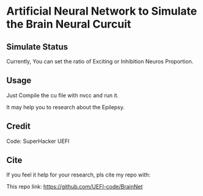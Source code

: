 # Artificial Neural Network to Simulate the Brain Neural Curcuit

## Simulate Status

Currently, You can set the ratio of Exciting or Inhibition Neuros Proportion.

## Usage

Just Compile the cu file with nvcc and run it.

It may help you to research about the Epilepsy.

## Credit

Code: SuperHacker UEFI

## Cite

If you feel it help for your research, pls cite my repo with:

This repo link: https://github.com/UEFI-code/BrainNet
